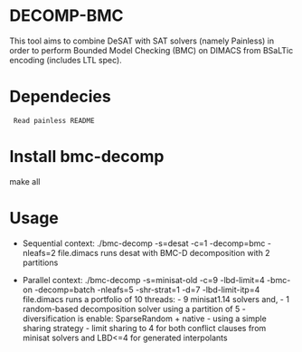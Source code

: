 # DECOMP-BMC

This tool aims to combine DeSAT with SAT solvers (namely Painless)
in order to perform Bounded Model Checking (BMC) on DIMACS from BSaLTic encoding (includes LTL spec).

# Dependecies
```
 Read painless README
```
# Install bmc-decomp
make all

# Usage 
  - Sequential context:
    ./bmc-decomp -s=desat -c=1 -decomp=bmc -nleafs=2 file.dimacs
    runs desat with BMC-D decomposition with 2 partitions
    
  - Parallel context:
    ./bmc-decomp -s=minisat-old -c=9 -lbd-limit=4 -bmc-on -decomp=batch -nleafs=5 -shr-strat=1 -d=7 -lbd-limit-itp=4  file.dimacs
    runs a portfolio of 10 threads:
        - 9 minisat1.14 solvers and,
        - 1 random-based decomposition solver using a partition of 5
        - diversification is enable: SparseRandom + native
        - using a simple sharing strategy
        - limit sharing to 4 for both conflict clauses from minisat solvers and LBD<=4 for generated interpolants 